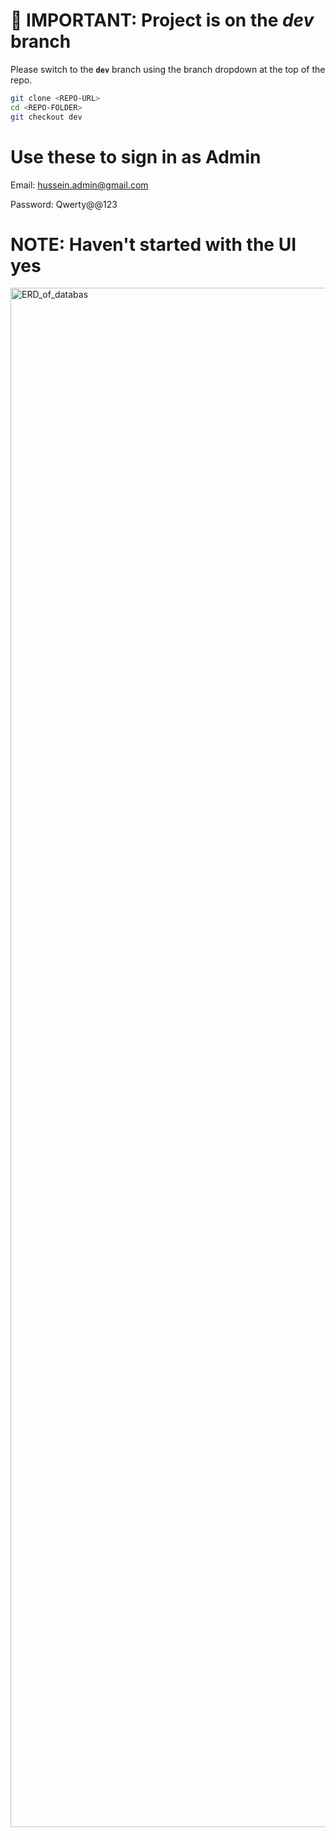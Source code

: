 # 🚧 **IMPORTANT: Project is on the _dev_ branch**
Please switch to the **`dev`** branch using the branch dropdown at the top of the repo.

```bash
git clone <REPO-URL>
cd <REPO-FOLDER>
git checkout dev
```

# Use these to sign in as Admin

Email: hussein.admin@gmail.com

Password: Qwerty@@123



# NOTE: Haven't started with the UI yes




<img width="886" height="2463" alt="ERD_of_databas" src="https://github.com/user-attachments/assets/bc6cfe69-d87f-4f6d-a55c-cd898b2682d3" />
